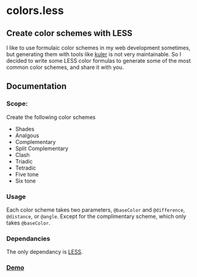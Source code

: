 # colors.less

## Create color schemes with LESS

I like to use formulaic color schemes in my web development sometimes,
but generating them with tools like [kuler][] is not very maintainable.
So I decided to write some LESS color formulas to generate some of the
most common color schemes, and share it with you.

## Documentation

### Scope:

Create the following color schemes

* Shades
* Analgous
* Complementary
* Split Complementary
* Clash
* Triadic
* Tetradic
* Five tone
* Six tone

### Usage

Each color scheme takes two parameters, `@baseColor` and `@difference`,
`@distance`, or `@angle`. Except for the complimentary scheme, which
only takes `@baseColor`.

### Dependancies

The only dependancy is [LESS][].

### [Demo][]

  [kuler]: https://kuler.adobe.com/
  [LESS]: http://lesscss.org/
  [Demo]: http://projects.jamieking.me/colors.less/#demo
